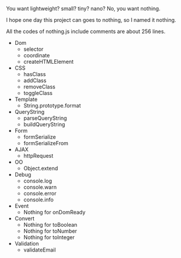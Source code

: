 You want lightweight? small? tiny? nano? No, you want nothing.

I hope one day this project can goes to nothing, so I named it nothing.

All the codes of nothing.js include comments are about 256 lines.

* Dom
  * selector
  * coordinate
  * createHTMLElement
* CSS
  * hasClass
  * addClass
  * removeClass
  * toggleClass
* Template
  * String.prototype.format
* QueryString
  * parseQueryString
  * buildQueryString
* Form
  * formSerialize
  * formSerializeFrom
* AJAX
  * httpRequest
* OO
  * Object.extend
* Debug
  * console.log
  * console.warn
  * console.error
  * console.info
* Event
  * Nothing for onDomReady
* Convert
  * Nothing for toBoolean
  * Nothing for toNumber
  * Nothing for toInteger
* Validation
  * validateEmail
